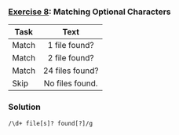 ### [Exercise 8](https://regexone.com/lesson/optional_characters): Matching Optional Characters

| Task  |      Text       |
| ----- | :-------------: |
| Match |  1 file found?  |
| Match |  2 file found?  |
| Match | 24 files found? |
| Skip  | No files found. |

### Solution

```
/\d+ file[s]? found[?]/g
```
